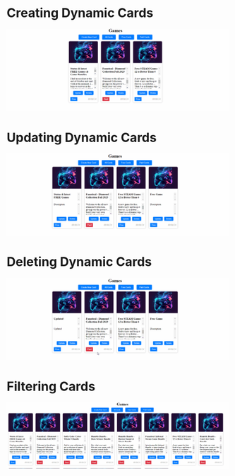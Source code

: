 # Creating Dynamic Cards
<p align="center">
  <img src="https://github.com/SagerKudrick/flask-react-game-scraper/blob/main/readme-images/creating.gif">
</p>

# Updating Dynamic Cards
<p align="center">
  <img src="https://github.com/SagerKudrick/flask-react-game-scraper/blob/main/readme-images/update.gif">
</p>

# Deleting Dynamic Cards
<p align="center">
  <img src="https://github.com/SagerKudrick/flask-react-game-scraper/blob/main/readme-images/delete.gif">
</p>

# Filtering Cards
<p align="center">
  <img src="https://github.com/SagerKudrick/flask-react-game-scraper/blob/main/readme-images/filtering.gif">
</p>
